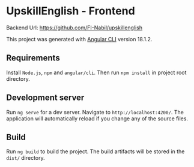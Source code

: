 # UpskillEnglish - Frontend

Backend Url: https://github.com/FI-Nabil/upskillenglish

This project was generated with [Angular CLI](https://github.com/angular/angular-cli) version 18.1.2.

## Requirements

Install `Node.js`, `npm` and `angular/cli`. Then run `npm install` in project root directory. 

## Development server

Run `ng serve` for a dev server. Navigate to `http://localhost:4200/`. The application will automatically reload if you change any of the source files.

## Build

Run `ng build` to build the project. The build artifacts will be stored in the `dist/` directory.
